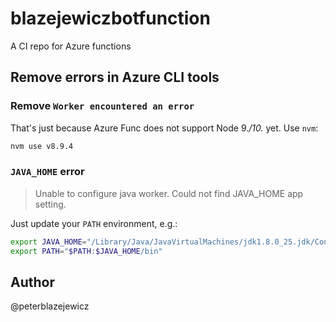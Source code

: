 # blazejewiczbotfunction

A CI repo for Azure functions

## Remove errors in Azure CLI tools

### Remove `Worker encountered an error`

That's just because Azure Func does not support Node 9.*/10.* yet. Use `nvm`:

```bash
nvm use v8.9.4
```

### `JAVA_HOME` error

> Unable to configure java worker. Could not find JAVA_HOME app setting.

Just update your `PATH` environment, e.g.:

```bash
export JAVA_HOME="/Library/Java/JavaVirtualMachines/jdk1.8.0_25.jdk/Contents/Home"
export PATH="$PATH:$JAVA_HOME/bin"
```

## Author

@peterblazejewicz